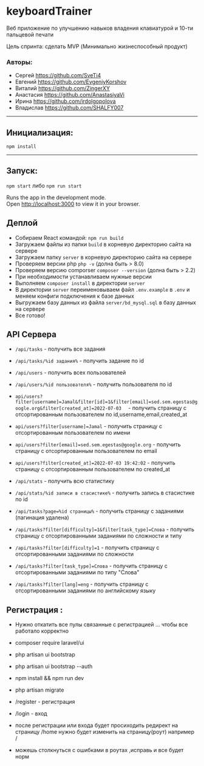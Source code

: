 # keyboardTrainer
Веб приложение по улучшению навыков владения клавиатурой и 10-ти пальцевой печати

Цель спринта: сделать MVP (Минимально жизнеспособный продукт)

### Авторы:
* Сергей https://github.com/SveTi4
* Евгений https://github.com/EvgeniyKorshov
* Виталий https://github.com/ZingerXY
* Анастасия https://github.com/AnastasiyaVi
* Ирина https://github.com/irdolgopolova
* Владислав https://github.com/SHALFY007

<hr/>

## Инициализация:
`npm install`

<hr/>

## Запуск:
`npm start` либо `npm run start`

Runs the app in the development mode.\
Open [http://localhost:3000](http://localhost:3000) to view it in your browser.

## Деплой

* Собираем React командой: `npm run build`
* Загружаем файлы из папки `build` в корневую директорию сайта на сервере
* Загружаем папку `server` в корневую директорию сайта на сервере
* Проверяем версии php `php -v` (долна быть > 8.0)
* Проверяем версию comporser `composer --version` (долна быть > 2.2)
* При необходимости устанавливаем нужные версии
* Выполняем `composer install` в директории `server`
* В директории `server` переименовываем файл `.env.example` в `.env` и меняем конфиги подключения к базе данных
* Выгружаем базу данных из файла `server/bd_mysql.sql` в базу данных на сервере
* Все готово!

## API Сервера

* `/api/tasks` - получить все задания
* `/api/tasks/%id задания%` - получить задание по id
* `/api/users` - получить всех пользователей
* `/api/users/%id пользователя%` - получить пользователя по id

*  `api/users?filter[username]=Jamal&filter[id]=1&filter[email]=sed.sem.egestas@google.org&filter[created_at]=2022-07-03  ` - получить страницу с отсортированным пользователем по id,username,email,created_at 
*  `api/users?filter[username]=Jamal` - получить страницу с отсортированным пользователем по имени
*  `api/users?filter[email]=sed.sem.egestas@google.org` - получить страницу с отсортированным пользователем по email
*  `api/users?filter[created_at]=2022-07-03 19:42:02` - получить страницу с отсортированным пользователем по created_at


* `/api/stats` - получить всю статистику
* `/api/stats/%id записи в стасистике%` - получить запись в стасистике по id
* `/api/tasks?page=%id страницы%` - получить страницу с заданиями (пагинация удалена)
* `/api/tasks?filter[difficulty]=1&filter[task_type]=Слова` - получить страницу с отсортированными заданиями по сложности и типу
* `/api/tasks?filter[difficulty]=1` - получить страницу с отсортированными заданиями по сложности
* `/api/tasks?filter[task_type]=Слова` - получить страницу с отсортированными заданиями по типу "Слова"
* `/api/tasks?filter[lang]=eng` - получить страницу с отсортированными заданиями по английскому языку

## Регистрация :

* Нужно откатить все пулы связанные с регистрацией ... чтобы все работало корректно

* composer require laravel/ui
* php artisan ui bootstrap
* php artisan ui bootstrap --auth
* npm install && npm run dev
* php artisan migrate

* /register - регистрация
* /login - вход
* после регистрации или входа будет просиходить редирект на страницу /home нужно будет изменить на страницу(роут) например /

* можешь столкнуться с ошибками в роутах ,исправь и все будет норм
